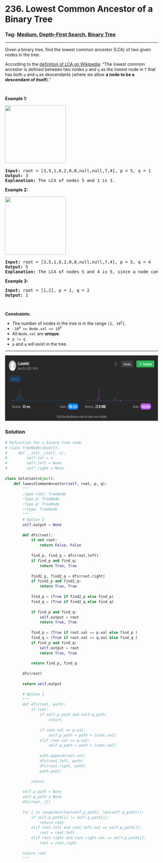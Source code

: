 # 236. Lowest Common Ancestor of a Binary Tree
### Tag: [Medium](https://github.com/TheOnlyMiki/LeetCode-For-Fun/tree/main#medium-level), [Depth-First Search](https://github.com/TheOnlyMiki/LeetCode-For-Fun/tree/main#depth-first-search), [Binary Tree](https://github.com/TheOnlyMiki/LeetCode-For-Fun/tree/main#binary-tree)
---
<div class="px-5 pt-4"><div class="flex"></div><div class="_1l1MA" data-track-load="description_content"><p>Given a binary tree, find the lowest common ancestor (LCA) of two given nodes in the tree.</p>

<p>According to the <a href="https://en.wikipedia.org/wiki/Lowest_common_ancestor" target="_blank">definition of LCA on Wikipedia</a>: “The lowest common ancestor is defined between two nodes <code>p</code> and <code>q</code> as the lowest node in <code>T</code> that has both <code>p</code> and <code>q</code> as descendants (where we allow <b>a node to be a descendant of itself</b>).”</p>

<p>&nbsp;</p>
<p><strong class="example">Example 1:</strong></p>
<img alt="" src="https://assets.leetcode.com/uploads/2018/12/14/binarytree.png" style="width: 200px; height: 190px;">
<pre><strong>Input:</strong> root = [3,5,1,6,2,0,8,null,null,7,4], p = 5, q = 1
<strong>Output:</strong> 3
<strong>Explanation:</strong> The LCA of nodes 5 and 1 is 3.
</pre>

<p><strong class="example">Example 2:</strong></p>
<img alt="" src="https://assets.leetcode.com/uploads/2018/12/14/binarytree.png" style="width: 200px; height: 190px;">
<pre><strong>Input:</strong> root = [3,5,1,6,2,0,8,null,null,7,4], p = 5, q = 4
<strong>Output:</strong> 5
<strong>Explanation:</strong> The LCA of nodes 5 and 4 is 5, since a node can be a descendant of itself according to the LCA definition.
</pre>

<p><strong class="example">Example 3:</strong></p>

<pre><strong>Input:</strong> root = [1,2], p = 1, q = 2
<strong>Output:</strong> 1
</pre>

<p>&nbsp;</p>
<p><strong>Constraints:</strong></p>

<ul>
	<li>The number of nodes in the tree is in the range <code>[2, 10<sup>5</sup>]</code>.</li>
	<li><code>-10<sup>9</sup> &lt;= Node.val &lt;= 10<sup>9</sup></code></li>
	<li>All <code>Node.val</code> are <strong>unique</strong>.</li>
	<li><code>p != q</code></li>
	<li><code>p</code> and <code>q</code> will exist in the tree.</li>
</ul>
</div></div>

---
<img src="Submit.png" width="700" height="215" />

### Solution

```python
# Definition for a binary tree node.
# class TreeNode(object):
#     def __init__(self, x):
#         self.val = x
#         self.left = None
#         self.right = None

class Solution(object):
    def lowestCommonAncestor(self, root, p, q):
        """
        :type root: TreeNode
        :type p: TreeNode
        :type q: TreeNode
        :rtype: TreeNode
        """
        # Option 2
        self.output = None

        def dfs(root):
            if not root:
                return False, False

            find_p, find_q = dfs(root.left)
            if find_p and find_q:
                return True, True

            find2_p, find2_q = dfs(root.right)
            if find2_p and find2_q:
                return True, True

            find_p = (True if find2_p else find_p)
            find_q = (True if find2_q else find_q)

            if find_p and find_q:
                self.output = root
                return True, True

            find_p = (True if root.val == p.val else find_p )
            find_q = (True if root.val == q.val else find_q )
            if find_p and find_q:
                self.output = root
                return True, True

            return find_p, find_q

        dfs(root)

        return self.output

        # Option 1
        """
        def dfs(root, path):
            if root:
                if self.p_path and self.q_path:
                    return

                if root.val == p.val:
                    self.p_path = path + [root.val]
                elif root.val == q.val:
                    self.q_path = path + [root.val]

                path.append(root.val)
                dfs(root.left, path)
                dfs(root.right, path)
                path.pop()
            
            return
            
        self.p_path = None
        self.q_path = None
        dfs(root, [])

        for i in range(min(len(self.p_path), len(self.q_path))):
            if self.p_path[i] != self.q_path[i]:
                return root
            elif root.left and root.left.val == self.p_path[i]:
                root = root.left
            elif root.right and root.right.val == self.p_path[i]:
                root = root.right

        return root
        """
```

